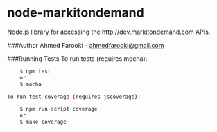 node-markitondemand
===================

Node.js library for accessing the http://dev.markitondemand.com APIs.

###Author
Ahmed Farooki - ahmedfarooki@gmail.com

###Running Tests
To run tests (requires mocha):

```bash
    $ npm test
    or
    $ mocha
```

```bash
To run test coverage (requires jscoverage):

    $ npm run-script coverage
    or 
    $ make coverage
```

